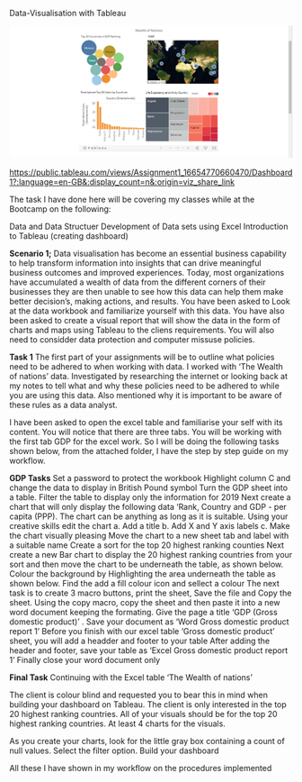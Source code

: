 Data-Visualisation with Tableau 

![alt text](https://github.com/Munajuli/Data-Visualisation/blob/97df904ad722ddda36df04e2b10fdba9156c4c85/Dashboard.PNG)

https://public.tableau.com/views/Assignment1_16654770660470/Dashboard1?:language=en-GB&:display_count=n&:origin=viz_share_link

The task I have done here will be covering my classes while at the Bootcamp on the following:

Data and Data Structuer
Development of Data sets using Excel
Introduction to Tableau (creating dashboard)

**Scenario 1;**
Data visualisation has become an essential business capability to help transform information into insights that can drive meaningful business outcomes and improved experiences. Today, most organizations have accumulated a wealth of data from the different corners of their businesses they are then unable to see how this data can help them make better decision’s, making actions, and results.
You have been asked to Look at the data workbook and familiarize yourself with this data. You have also been asked to create a visual report that will show the data in the form of charts and maps using Tableau to the cliens requirements. You will also need to considder data protection and computer missuse policies. 

**Task 1**
The first part of your assignments will be to outline what policies need to be adhered to when working with data.
I worked with ‘The Wealth of nations’ data. Investigated by researching the internet or looking back at my notes to tell what and why these policies need to be adhered to while you are using this data. Also mentioned why it is important to be aware of these rules as a data analyst.  

I have been asked to open the excel table and familiarise your self with its content. You will notice that there are three tabs. You will be working with the first tab GDP for the excel work. So I will be doing the following tasks shown below, from the attached folder, I have the step by step guide on my workflow.

**GDP Tasks**
Set a password to protect the workbook
Highlight column C and change the data to display in British Pound symbol 
Turn the GDP sheet into a table. 
Filter the table to display only the information for 2019
Next create a chart that will only display the following data ‘Rank, Country and GDP - per capita (PPP).  The chart can be anything as long as it is suitable. 
Using your creative skills edit the chart 
a.	Add a title
b.	Add X and Y axis labels
c.	Make the chart visually pleasing 
Move the chart to a new sheet tab and label with a suitable name 
Create a sort for the top 20 highest ranking counties
Next create a new Bar chart to display the 20 highest ranking countries from your sort and then move the chart to be underneath the table, as shown below.
Colour the background by
Highlighting the area underneath the table as  shown below. Find the add a fill colour icon and sellect a colour
The next task is to create 3 macro buttons, print the sheet, Save the file and Copy the sheet. 
Using the copy macro, copy the sheet and then paste it into a new word document keeping the formating.  Give the page a title ‘GDP (Gross domestic product)’ .
Save your document as ‘Word Gross domestic product report 1’
Before you finish with our excel table ‘Gross domestic product’ sheet,  you will add a headder and footer to your table
After adding the header and footer, save your table as ‘Excel Gross domestic product report 1’
Finally close your word document only

**Final Task**
Continuing with the Excel table  ‘The Wealth of nations’

The client is colour blind and requested you to bear this in mind when building your dashboard on Tableau. The client is only interested in the top 20 highest ranking countries. All of your visuals should be for the top 20 highest ranking countries. At least 4 charts for the visuals.

As you create your charts, look for the little gray box containing a count of null values. Select the filter option.
Build your dashboard

All these I have shown in my workflow on the procedures implemented










